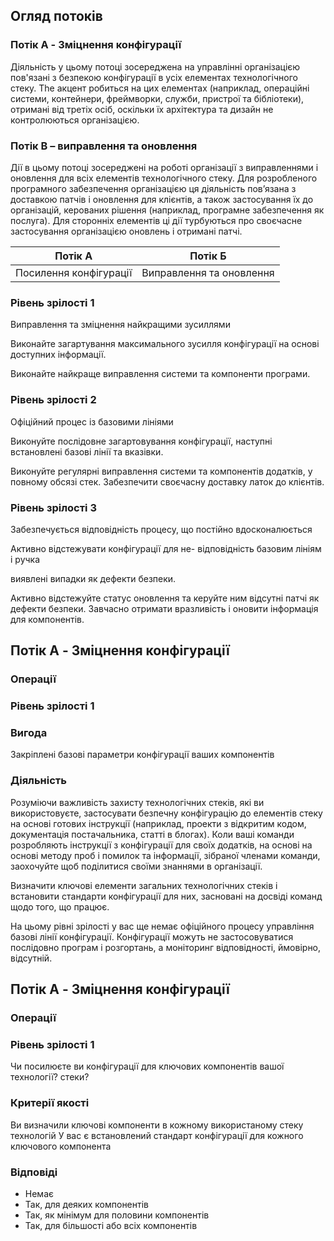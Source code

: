 ## Огляд потоків

### Потік A - Зміцнення конфігурації
Діяльність у цьому потоці зосереджена на управлінні організацією
пов'язані з безпекою конфігурації в усіх елементах технологічного стеку. The
акцент робиться на цих елементах (наприклад, операційні системи, контейнери,
фреймворки, служби, пристрої та бібліотеки), отримані від третіх осіб,
оскільки їх архітектура та дизайн не контролюються організацією.

### Потік B – виправлення та оновлення
Дії в цьому потоці зосереджені на роботі організації з виправленнями
і оновлення для всіх елементів технологічного стеку. Для розробленого програмного забезпечення
організацією ця діяльність пов’язана з доставкою патчів і
оновлення для клієнтів, а також застосування їх до організацій, керованих
рішення (наприклад, програмне забезпечення як послуга). Для сторонніх елементів ці дії
турбуються про своєчасне застосування організацією оновлень і
отримані патчі.

|Потік А|Потік Б|
|-------|-------|
|Посилення конфігурації|Виправлення та оновлення|

### Рівень зрілості 1
Виправлення та зміцнення найкращими зусиллями

Виконайте загартування максимального зусилля
конфігурації на основі доступних
інформації.

Виконайте найкраще виправлення системи та
компоненти програми.

### Рівень зрілості 2
Офіційний процес із базовими лініями

Виконуйте послідовне загартовування
конфігурації, наступні встановлені
базові лінії та вказівки.

Виконуйте регулярні виправлення системи та
компонентів додатків, у повному обсязі
стек. Забезпечити своєчасну доставку латок до
клієнтів.

### Рівень зрілості 3
Забезпечується відповідність процесу, що постійно вдосконалюється

Активно відстежувати конфігурації для не-
відповідність базовим лініям і ручка

виявлені випадки як дефекти безпеки.

Активно відстежуйте статус оновлення та керуйте ним
відсутні патчі як дефекти безпеки.
Завчасно отримати вразливість і оновити
інформація для компонентів.

## Потік A - Зміцнення конфігурації

### Операції

### Рівень зрілості 1

### Вигода
Закріплені базові параметри конфігурації ваших компонентів

### Діяльність
Розуміючи важливість захисту технологічних стеків, які ви використовуєте,
застосувати безпечну конфігурацію до елементів стеку на основі готових
інструкції (наприклад, проекти з відкритим кодом, документація постачальника, статті в блогах).
Коли ваші команди розробляють інструкції з конфігурації для своїх додатків, на основі
на основі методу проб і помилок та інформації, зібраної членами команди, заохочуйте
щоб поділитися своїми знаннями в організації.

Визначити ключові елементи загальних технологічних стеків і встановити
стандарти конфігурації для них, засновані на досвіді команд щодо того, що працює.

На цьому рівні зрілості у вас ще немає офіційного процесу управління
базові лінії конфігурації. Конфігурації можуть не застосовуватися послідовно
програм і розгортань, а моніторинг відповідності, ймовірно, відсутній.

## Потік A - Зміцнення конфігурації

### Операції

### Рівень зрілості 1

Чи посилюєте ви конфігурації для ключових компонентів вашої технології?
стеки?

### Критерії якості
Ви визначили ключові компоненти в кожному використаному стеку технологій
У вас є встановлений стандарт конфігурації для кожного ключового компонента

### Відповіді
- Немає
- Так, для деяких компонентів
- Так, як мінімум для половини компонентів
- Так, для більшості або всіх компонентів
